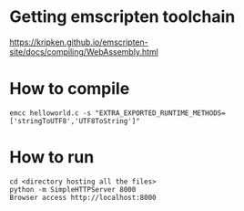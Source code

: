 # Getting emscripten toolchain
https://kripken.github.io/emscripten-site/docs/compiling/WebAssembly.html

# How to compile
```
emcc helloworld.c -s "EXTRA_EXPORTED_RUNTIME_METHODS=['stringToUTF8','UTF8ToString']"
```

# How to run
```
cd <directory hosting all the files>
python -m SimpleHTTPServer 8000
Browser access http://localhost:8000
```
